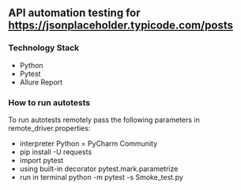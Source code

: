 ## API automation testing for https://jsonplaceholder.typicode.com/posts 

### Technology Stack

- Python
- Pytest
- Allure Report


### How to run autotests
To run autotests remotely pass the following parameters in remote_driver.properties:
 - interpreter Python = PyCharm Community
 - pip install -U requests
 - import pytest
 - using built-in decorator pytest.mark.parametrize
 - run in terminal python -m pytest -s Smoke_test.py
  
  
  
  
  
  
  
  
  
